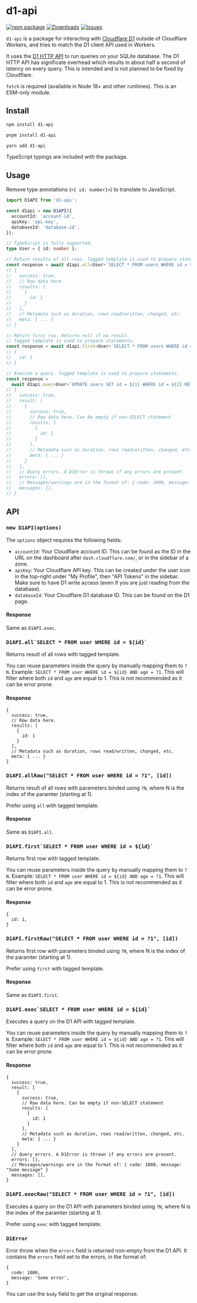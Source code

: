 # d1-api

[![npm package][npm-img]][npm-url]
[![Downloads][downloads-img]][downloads-url]
[![Issues][issues-img]][issues-url]

`d1-api` is a package for interacting with [Cloudflare D1](https://developers.cloudflare.com/d1/) outside of Cloudflare Workers, and tries to match the D1 client API used in Workers.

It uses the [D1 HTTP API](https://developers.cloudflare.com/api/operations/cloudflare-d1-query-database) to run queries on your SQLite database. The D1 HTTP API has significate overhead which results in about half a second of latency on every query. This is intended and is not planned to be fixed by Cloudflare.

`fetch` is required (available in Node 18+ and other runtimes). This is an ESM-only module.

## Install

```bash
npm install d1-api
```

```bash
pnpm install d1-api
```

```bash
yarn add d1-api
```

TypeScript typings are included with the package.

## Usage

Remove type annotations (`<{ id: number}>`) to translate to JavaScript.

```ts
import D1API from 'd1-api';

const d1api = new D1API({
  accountId: 'account-id',
  apiKey: 'api-key',
  databaseId: 'database-id',
});

// TypeScript is fully supported.
type User = { id: number };

// Return results of all rows. Tagged template is used to prepare statements.
const response = await d1api.all<User>`SELECT * FROM users WHERE id = ${1}`;
// {
//   success: true,
//   // Row data here.
//   results: [
//     {
//       id: 1
//     }
//   ],
//   // Metadata such as duration, rows read/written, changed, etc.
//   meta: { ... }
// }

// Return first row. Returns null if no result.
// Tagged template is used to prepare statements.
const response = await d1api.first<User>`SELECT * FROM users WHERE id = ${1}`;
// {
//   id: 1
// }

// Execute a query. Tagged template is used to prepare statements.
const response =
  await d1api.exec<User>`UPDATE users SET id = ${1} WHERE id = ${2} RETURNING *`;
// {
//   success: true,
//   result: [
//     {
//       success: true,
//       // Row data here. Can be empty if non-SELECT statement
//       results: [
//         {
//           id: 1
//         }
//       ],
//       // Metadata such as duration, rows read/written, changed, etc.
//       meta: { ... }
//     }
//   ],
//   // Query errors. A D1Error is thrown if any errors are present.
//   errors: [],
//   // Messages/warnings are in the format of: { code: 1000, message: "Some message" }
//   messages: [],
// }
```

## API

### `new D1API(options)`

The `options` object requires the following fields:

- `accountId`: Your Cloudflare account ID. This can be found as the ID in the URL on the dashboard after `dash.cloudflare.com/`, or in the sidebar of a zone.
- `apiKey`: Your Cloudflare API key. This can be created under the user icon in the top-right under "My Profile", then "API Tokens" in the sidebar. Make sure to have D1 write access (even if you are just reading from the database).
- `databaseId`: Your Cloudflare D1 database ID. This can be found on the D1 page.

#### Response

Same as `D1API.exec`.

### `` D1API.all`SELECT * FROM user WHERE id = ${id}` ``

Returns result of all rows with tagged template.

You can reuse parameters inside the query by manually mapping them to `?N`. Example: `SELECT * FROM user WHERE id = ${id} AND age = ?1`. This will filter where both `id` and `age` are equal to 1. This is not recommended as it can be error prone.

#### Response

```json5
{
  success: true,
  // Row data here.
  results: [
    {
      id: 1
    }
  ],
  // Metadata such as duration, rows read/written, changed, etc.
  meta: { ... }
}
```

### `D1API.allRaw("SELECT * FROM user WHERE id = ?1", [id])`

Returns result of all rows with parameters binded using `?N`, where N is the index of the paramter (starting at 1).

Prefer using `all` with tagged template.

#### Response

Same as `D1API.all`.

### `` D1API.first`SELECT * FROM user WHERE id = ${id}` ``

Returns first row with tagged template.

You can reuse parameters inside the query by manually mapping them to `?N`. Example: `SELECT * FROM user WHERE id = ${id} AND age = ?1`. This will filter where both `id` and `age` are equal to 1. This is not recommended as it can be error prone.

#### Response

```json5
{
  id: 1,
}
```

### `D1API.firstRaw("SELECT * FROM user WHERE id = ?1", [id])`

Returns first row with parameters binded using `?N`, where N is the index of the paramter (starting at 1).

Prefer using `first` with tagged template.

#### Response

Same as `D1API.first`.

### `` D1API.exec`SELECT * FROM user WHERE id = ${id}` ``

Executes a query on the D1 API with tagged template.

You can reuse parameters inside the query by manually mapping them to `?N`. Example: `SELECT * FROM user WHERE id = ${id} AND age = ?1`. This will filter where both `id` and `age` are equal to 1. This is not recommended as it can be error prone.

#### Response

```json5
{
  success: true,
  result: [
    {
      success: true,
      // Row data here. Can be empty if non-SELECT statement
      results: [
        {
          id: 1
        }
      ],
      // Metadata such as duration, rows read/written, changed, etc.
      meta: { ... }
    }
  ],
  // Query errors. A D1Error is thrown if any errors are present.
  errors: [],
  // Messages/warnings are in the format of: { code: 1000, message: "Some message" }
  messages: [],
}
```

### `D1API.execRaw("SELECT * FROM user WHERE id = ?1", [id])`

Executes a query on the D1 API with parameters binded using `?N`, where N is the index of the paramter (starting at 1).

Prefer using `exec` with tagged template.

### `D1Error`

Error throw when the `errors` field is returned non-empty from the D1 API. It contains the `errors` field set to the errors, in the format of:

```json5
{
  code: 1000,
  message: 'Some error',
}
```

You can use the `body` field to get the original response.

[downloads-img]: https://img.shields.io/npm/dt/d1-api
[downloads-url]: https://www.npmtrends.com/d1-api
[npm-img]: https://img.shields.io/npm/v/d1-api
[npm-url]: https://www.npmjs.com/package/d1-api
[issues-img]: https://img.shields.io/github/issues/Cretezy/d1-api
[issues-url]: https://github.com/Cretezy/d1-api/issues
